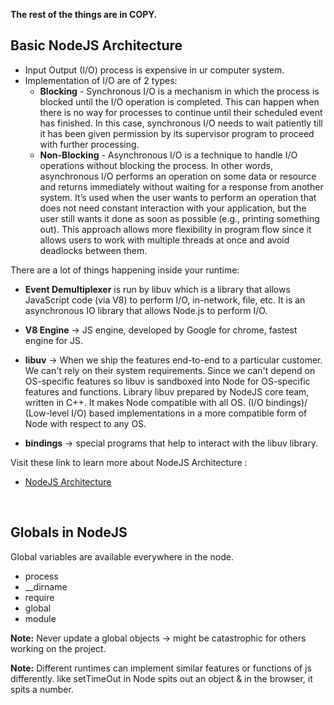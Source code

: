 **The rest of the things are in COPY.**

## Basic NodeJS Architecture
- Input Output (I/O) process is expensive in ur computer system.
- Implementation of I/O are of 2 types:
    - **Blocking** - Synchronous I/O is a mechanism in which the process is blocked until the I/O operation is completed. This can happen when there is no way for processes to continue until their scheduled event has finished. In this case, synchronous I/O needs to wait patiently till it has been given permission by its supervisor program to proceed with further processing.
    - **Non-Blocking** - Asynchronous I/O is a technique to handle I/O operations without blocking the process. In other words, asynchronous I/O performs an operation on some data or resource and returns immediately without waiting for a response from another system. It’s used when the user wants to perform an operation that does not need constant interaction with your application, but the user still wants it done as soon as possible (e.g., printing something out). This approach allows more flexibility in program flow since it allows users to work with multiple threads at once and avoid deadlocks between them.

There are a lot of things happening inside your runtime:

- **Event Demultiplexer** is run by libuv which is a library that allows JavaScript code (via V8) to perform I/O, in-network, file, etc. It is an asynchronous IO library that allows Node.js to perform I/O.

- **V8 Engine** -> JS engine, developed by Google for chrome, fastest engine for JS.

- **libuv** -> When we ship the features end-to-end to a particular customer. We can't rely on their system requirements. Since we can't depend on OS-specific features so libuv is sandboxed into Node for OS-specific features and functions. Library libuv prepared by NodeJS core team, written in C++. It makes Node compatible with all OS. (I/O bindings)/ (Low-level I/O) based implementations in a more compatible form of Node with respect to any OS.

- **bindings** -> special programs that help to interact with the libuv library.

Visit these link to learn more about NodeJS Architecture :

- [NodeJS Architecture](https://dev.to/altamashali/deep-dive-into-nodejs-architecture-5190)

</br>

## Globals in NodeJS

Global variables are available everywhere in the node.

- process
- __dirname
- require
- global
- module 

**Note:** Never update a global objects -> might be catastrophic for others working on the project. 

**Note:** Different runtimes can implement similar features or functions of js differently. like setTimeOut in Node spits out an object & in the browser, it spits a number.